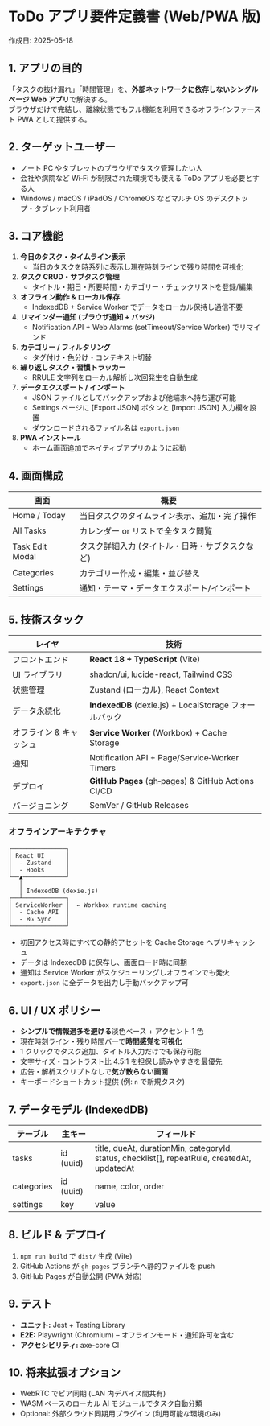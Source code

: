 # ToDo アプリ要件定義書 (Web/PWA 版)
作成日: 2025-05-18

## 1. アプリの目的
「タスクの抜け漏れ」「時間管理」を、**外部ネットワークに依存しないシングルページ Web アプリ**で解決する。  
ブラウザだけで完結し、離線状態でもフル機能を利用できるオフラインファースト PWA として提供する。

## 2. ターゲットユーザー
- ノート PC やタブレットのブラウザでタスク管理したい人
- 会社や病院など Wi‑Fi が制限された環境でも使える ToDo アプリを必要とする人  
- Windows / macOS / iPadOS / ChromeOS などマルチ OS のデスクトップ・タブレット利用者

## 3. コア機能
1. **今日のタスク・タイムライン表示**  
   - 当日のタスクを時系列に表示し現在時刻ラインで残り時間を可視化
2. **タスク CRUD・サブタスク管理**  
   - タイトル・期日・所要時間・カテゴリー・チェックリストを登録/編集
3. **オフライン動作 & ローカル保存**  
   - IndexedDB + Service Worker でデータをローカル保持し通信不要
4. **リマインダー通知 (ブラウザ通知 + バッジ)**  
   - Notification API + Web Alarms (setTimeout/Service Worker) でリマインド
5. **カテゴリー / フィルタリング**  
   - タグ付け・色分け・コンテキスト切替
6. **繰り返しタスク・習慣トラッカー**  
   - RRULE 文字列をローカル解析し次回発生を自動生成
7. **データエクスポート / インポート**
   - JSON ファイルとしてバックアップおよび他端末へ持ち運び可能
   - Settings ページに [Export JSON] ボタンと [Import JSON] 入力欄を設置
   - ダウンロードされるファイル名は `export.json`
8. **PWA インストール**
   - ホーム画面追加でネイティブアプリのように起動

## 4. 画面構成
| 画面 | 概要 |
| ---- | ---- |
| Home / Today | 当日タスクのタイムライン表示、追加・完了操作 |
| All Tasks | カレンダー or リストで全タスク閲覧 |
| Task Edit Modal | タスク詳細入力 (タイトル・日時・サブタスクなど) |
| Categories | カテゴリー作成・編集・並び替え |
| Settings | 通知・テーマ・データエクスポート/インポート |

## 5. 技術スタック
| レイヤ | 技術 |
| ------ | ---- |
| フロントエンド | **React 18 + TypeScript** (Vite) |
| UI ライブラリ | shadcn/ui, lucide-react, Tailwind CSS |
| 状態管理 | Zustand (ローカル), React Context |
| データ永続化 | **IndexedDB** (dexie.js) + LocalStorage フォールバック |
| オフライン & キャッシュ | **Service Worker** (Workbox) + Cache Storage |
| 通知 | Notification API + Page/Service‑Worker Timers |
| デプロイ | **GitHub Pages** (gh‑pages) & GitHub Actions CI/CD |
| バージョニング | SemVer / GitHub Releases |

### オフラインアーキテクチャ
```
┌───────────────┐
│ React UI      │
│  - Zustand    │
│  - Hooks      │
└──▲────────────┘
   │                          
   │ IndexedDB (dexie.js)       
┌──┴────────────┐
│ ServiceWorker │  ← Workbox runtime caching
│  - Cache API  │
│  - BG Sync    │
└───────────────┘
```
- 初回アクセス時にすべての静的アセットを Cache Storage へプリキャッシュ  
- データは IndexedDB に保存し、画面ロード時に同期  
- 通知は Service Worker がスケジューリングしオフラインでも発火  
- `export.json` に全データを出力し手動バックアップ可

## 6. UI / UX ポリシー
- **シンプルで情報過多を避ける**淡色ベース + アクセント 1 色  
- 現在時刻ライン・残り時間バーで**時間感覚を可視化**  
- 1 クリックでタスク追加、タイトル入力だけでも保存可能  
- 文字サイズ・コントラスト比 4.5:1 を担保し読みやすさを最優先  
- 広告・解析スクリプトなしで**気が散らない画面**  
- キーボードショートカット提供 (例: `n` で新規タスク)

## 7. データモデル (IndexedDB)
| テーブル | 主キー | フィールド |
| -------- | ------ | ---------- |
| tasks | id (uuid) | title, dueAt, durationMin, categoryId, status, checklist[], repeatRule, createdAt, updatedAt |
| categories | id (uuid) | name, color, order |
| settings | key | value |

## 8. ビルド & デプロイ
1. `npm run build` で `dist/` 生成 (Vite)  
2. GitHub Actions が `gh-pages` ブランチへ静的ファイルを push  
3. GitHub Pages が自動公開 (PWA 対応)  

## 9. テスト
- **ユニット:** Jest + Testing Library  
- **E2E:** Playwright (Chromium) – オフラインモード・通知許可を含む  
- **アクセシビリティ:** axe-core CI  

## 10. 将来拡張オプション
- WebRTC でピア同期 (LAN 内デバイス間共有)  
- WASM ベースのローカル AI モジュールでタスク自動分類  
- Optional: 外部クラウド同期用プラグイン (利用可能な環境のみ)

